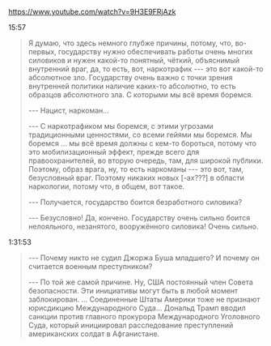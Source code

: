 https://www.youtube.com/watch?v=9H3E9FRjAzk

15:57

> Я думаю, что здесь немного глубже причины, потому, что, во-первых, государству нужно обеспечивать работы очень многих силовиков и нужен какой-то понятный, чёткий, объяснимый внутренний враг, да, то есть, вот, наркотрафик --- это вот какой-то абсолютное зло.  Государству очень важно с точки зрения внутренней политики наличие каких-то абсолютно, то есть образцов абсолютного зла.  С которыми мы всё время боремся.
>
> --- Нацист, наркоман...
>
> --- С наркотрафиком мы боремся, с этими угрозами традиционными ценностями, со всеми гейями мы боремся.  Мы боремся ... мы всё время должны с кем-то бороться, потому что это мобилизационный эффект, прежде всего для правоохранителей, во вторую очередь, там, для широкой публики.  Поэтому, образ врага, ну, то есть наркоманы --- это вот, там, безусловный враг.  Поэтому никаких новых [-ах???] в области наркологии, потому что, в общем, вот такое.
>
> --- Получается, государство боится безработного силовика?
>
> --- Безусловно!  Да, кончено.  Государству очень сильно боится нелояльного, незанятого, вооружённого силовика!  Очень сильно.

1:31:53

> --- Почему никто не судил Джоржа Буша младшего?  И почему он считается военным преступником?
>
> --- По той же самой причине.  Ну, США постоянный член Совета безопасности.  Эти инициативы могут быть в любой момент заблокирован. ... Соединенные Штаты Америки тоже не признают юрисдикцию Mеждународного Суда... Дональд Трамп вводил санкции против главного прокурора  Международного Уголовного Суда, который инициировал расследование преступлений американских солдат в Афганистане.
